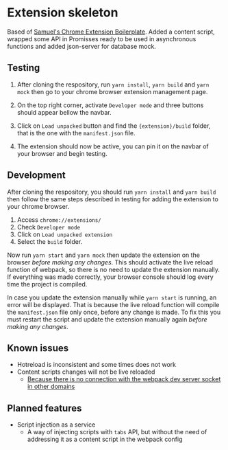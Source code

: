    # Extension skeleton
   Based of [Samuel's Chrome Extension Boilerplate](https://github.com/samuelsimoes/chrome-extension-webpack-boilerplate). Added a content script, wrapped some API in Promisses ready to be used in asynchronous functions and added json-server for database mock.

   ## Testing
   1. After cloning the respository, run `yarn install`, `yarn build` and `yarn mock` then go to your chrome browser extension management page.

   2. On the top right corner, activate `Developer mode` and three buttons should appear bellow the navbar.

   3. Click on `Load unpacked` button and find the `{extension}/build` folder, that is the one with the `manifest.json` file.

   4. The extension should now be active, you can pin it on the navbar of your browser and begin testing.

   ## Development
   After cloning the respository, you should run `yarn install` and `yarn build` then follow the same steps described in testing for adding the extension to your chrome browser.

   1. Access `chrome://extensions/`
   2. Check `Developer mode`
   3. Click on `Load unpacked extension`
   4. Select the `build` folder.

   Now run `yarn start` and `yarn mock` then update the extension on the browser *before making any changes*. This should activate the live reload function of webpack, so there is no need to update the extension manually. If everything was made correctly, your browser console should log every time the project is compiled.

   In case you update the extension manually while `yarn start` is running, an error will be displayed. That is because the live reload function will compile the `manifest.json` file only once, before any change is made. To fix this you must restart the script and update the extension manually again *before making any changes*.

   ## Known issues
   - Hotreload is inconsistent and some times does not work
   - Content scripts changes will not be live reloaded
      - [Because there is no connection with the webpack dev server socket in other domains](https://github.com/samuelsimoes/chrome-extension-webpack-boilerplate/issues/4#issuecomment-261788690)

   ## Planned features
   - Script injection as a service
      - A way of injecting scripts with `tabs` API, but without the need of addressing it as a content script in the webpack config